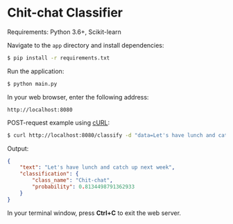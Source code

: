 # Chit-chat Classifier

Requirements: Python 3.6+, Scikit-learn

Navigate to the `app` directory and install dependencies:

```bash
$ pip install -r requirements.txt
```

Run the application:

```bash
$ python main.py
```

In your web browser, enter the following address:

```
http://localhost:8080
```

POST-request example using [cURL](https://curl.haxx.se/):

```bash
$ curl http://localhost:8080/classify -d "data=Let's have lunch and catch up next week"
```

Output:

```json
{
    "text": "Let's have lunch and catch up next week", 
    "classification": {
        "class_name": "Chit-chat", 
        "probability": 0.8134498791362933
    }
}
```

In your terminal window, press **Ctrl+C** to exit the web server.
